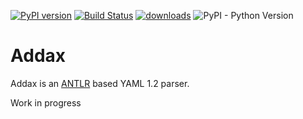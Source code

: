 [![PyPI version](https://badge.fury.io/py/addax.svg)](https://badge.fury.io/py/omegaconf)
[![Build Status](https://travis-ci.com/omry/addax.svg?branch=master)](https://travis-ci.com/omry/omegaconf)
[![downloads](https://img.shields.io/pypi/dm/addax.svg)](https://pypistats.org/packages/addax)
![PyPI - Python Version](https://img.shields.io/pypi/pyversions/addax.svg)
# Addax
Addax is an [ANTLR](https://www.antlr.org/) based YAML 1.2 parser.

Work in progress
